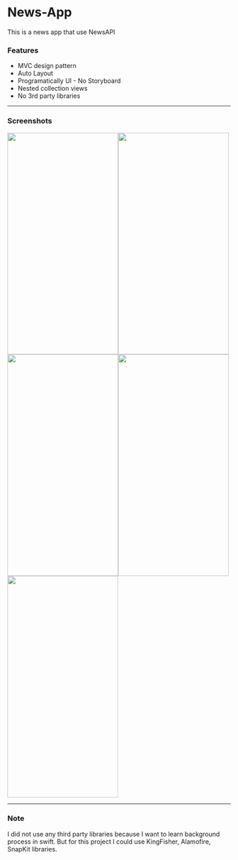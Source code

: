 # News-App

This is a news app that use NewsAPI 

### Features

- MVC design pattern
- Auto Layout
- Programatically UI - No Storyboard
- Nested collection views
- No 3rd party libraries

<hr>

### Screenshots

<img src="https://user-images.githubusercontent.com/76944306/149358091-2bee46a9-5b2c-469c-a444-9b531cf09605.png" data-canonical-src="" width="250" height="500" /><img src="https://user-images.githubusercontent.com/76944306/149193681-57890bbc-fee2-4d0e-9d5d-adecd0ab3a62.png" data-canonical-src="" width="250" height="500" /><img src="https://user-images.githubusercontent.com/76944306/148807574-4c583edc-21fd-4754-9742-2bddc3202eb8.png" data-canonical-src="" width="250" height="500" /><img src="https://user-images.githubusercontent.com/76944306/149358101-2a05fa69-6162-423b-935e-aa54c0308bd5.png" data-canonical-src="" width="250" height="500" /><img src="https://user-images.githubusercontent.com/76944306/149358112-4dcb8f48-a044-44da-afcb-d9d74cae3caa.png" data-canonical-src="" width="250" height="500" />





<hr>

### Note

I did not use any third party libraries because I want to learn background process in swift. But for this project I could use KingFisher, Alamofire, SnapKit libraries.

